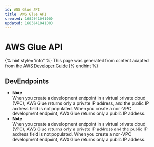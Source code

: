```yaml
---
id: AWS Glue API
title: AWS Glue API
created: 1683841041000
updated: 1683841041000
---
```

# AWS Glue API

{% hint style="info" %}
This page was generated from content adapted from the [AWS Developer Guide](https://github.com/awsdocs/aws-glue-developer-guide.git)
{% endhint %}

## DevEndpoints

- **Note**  
When you create a development endpoint in a virtual private cloud \(VPC\), AWS Glue returns only a private IP address, and the public IP address field is not populated\. When you create a non\-VPC development endpoint, AWS Glue returns only a public IP address\.
- **Note**  
When you create a development endpoint in a virtual private cloud \(VPC\), AWS Glue returns only a private IP address and the public IP address field is not populated\. When you create a non\-VPC development endpoint, AWS Glue returns only a public IP address\.

